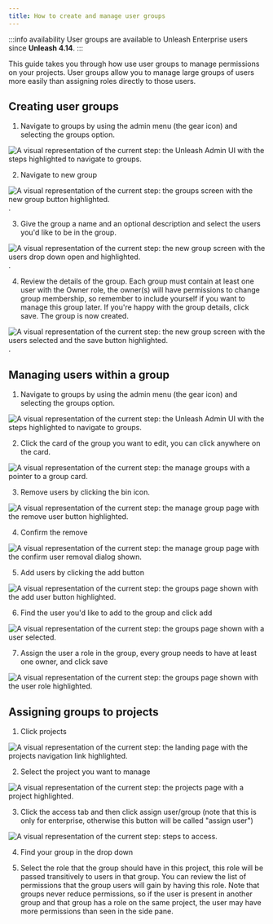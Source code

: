 ```yaml
---
title: How to create and manage user groups
---
```


:::info availability User groups are available to Unleash Enterprise users since **Unleash 4.14**. :::

This guide takes you through how use user groups to manage permissions on your projects. User groups allow you to manage large groups of users more easily than assigning roles directly to those users.

## Creating user groups

1. Navigate to groups by using the admin menu (the gear icon) and selecting the groups option.

![A visual representation of the current step: the Unleash Admin UI with the steps highlighted to navigate to groups.](/img/create-ug-step-1.png)

2. Navigate to new group

![A visual representation of the current step: the groups screen with the new group button highlighted.](/img/create-ug-step-2.png).

3. Give the group a name and an optional description and select the users you'd like to be in the group.

![A visual representation of the current step: the new group screen with the users drop down open and highlighted.](/img/create-ug-step-3.png).

4. Review the details of the group. Each group must contain at least one user with the Owner role, the owner(s) will have permissions to change group membership, so remember to include yourself if you want to manage this group later. If you're happy with the group details, click save. The group is now created.

![A visual representation of the current step: the new group screen with the users selected and the save button highlighted.](/img/create-ug-step-4.png).

## Managing users within a group

1. Navigate to groups by using the admin menu (the gear icon) and selecting the groups option.

![A visual representation of the current step: the Unleash Admin UI with the steps highlighted to navigate to groups.](/img/create-ug-step-1.png)

2. Click the card of the group you want to edit, you can click anywhere on the card.

![A visual representation of the current step: the manage groups with a pointer to a group card.](/img/edit-ug-step-2.png)

3. Remove users by clicking the bin icon.

![A visual representation of the current step: the manage group page with the remove user button highlighted.](/img/remove-user-from-group-step-1.png)

4. Confirm the remove

![A visual representation of the current step: the manage group page with the confirm user removal dialog shown.](/img/remove-user-from-group-step-2.png)

5. Add users by clicking the add button

![A visual representation of the current step: the groups page shown with the add user button highlighted.](/img/add-user-to-group-step-1.png)

6. Find the user you'd like to add to the group and click add

![A visual representation of the current step: the groups page shown with a user selected.](/img/add-user-to-group-step-2.png)

7. Assign the user a role in the group, every group needs to have at least one owner, and click save

![A visual representation of the current step: the groups page shown with the user role highlighted.](/img/add-user-to-group-step-3.png)

## Assigning groups to projects

1. Click projects

![A visual representation of the current step: the landing page with the projects navigation link highlighted.](/img/add-group-to-project-step-1.png)

2. Select the project you want to manage

![A visual representation of the current step: the projects page with a project highlighted.](/img/add-group-to-project-step-2.png)

3. Click the access tab and then click assign user/group (note that this is only for enterprise, otherwise this button will be called "assign user")

![A visual representation of the current step: steps to access.](/img/add-group-to-project-step-3.png)

4. Find your group in the drop down

5. Select the role that the group should have in this project, this role will be passed transitively to users in that group. You can review the list of permissions that the group users will gain by having this role. Note that groups never reduce permissions, so if the user is present in another group and that group has a role on the same project, the user may have more permissions than seen in the side pane.
